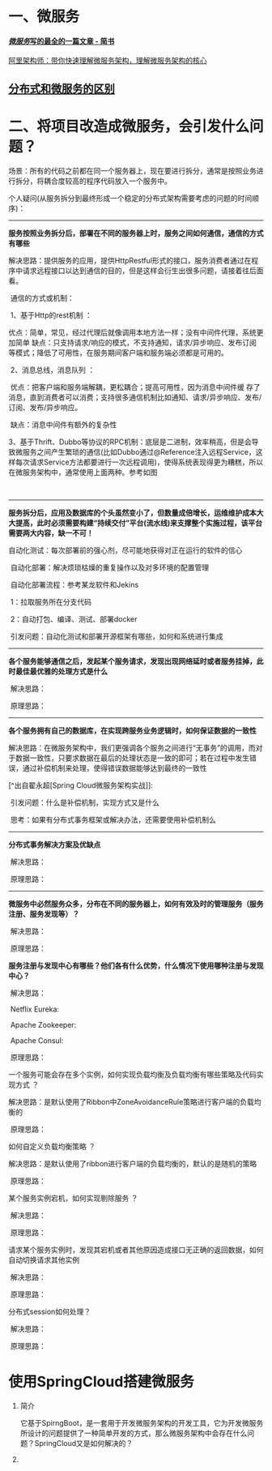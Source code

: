 # 一、微服务

#### [*微服务*写的最全的一篇文章 - 简书](http://www.baidu.com/link?url=DNxQCwA0WwDNb_MdhVT7Zx2va9gHM61bpsXBOPNqUO6k-cgXn9udjI55qoIhnqnM)

[阿里架构师：带你快速理解微服务架构，理解微服务架构的核心](https://www.jianshu.com/p/882a87627b36) 

## **[分布式和微服务的区别](https://www.cnblogs.com/zxyj/p/11083925.html)**

# 二、将项目改造成微服务，会引发什么问题？

​	场景：所有的代码之前都在同一个服务器上，现在要进行拆分，通常是按照业务进行拆分，将耦合度较高的程序代码放入一个服务中。



个人疑问(从服务拆分到最终形成一个稳定的分布式架构需要考虑的问题的时间顺序)：

---

**服务按照业务拆分后，部署在不同的服务器上时，服务之间如何通信，通信的方式有哪些**

​        解决思路：提供服务的应用，提供HttpRestful形式的接口，服务消费者通过在程序中请求远程接口以达到通信的目的，但是这样会衍生出很多问题，请接着往后面看。

​	通信的方式或机制：

​		1、基于Http的rest机制 ：

​			优点：简单，常见，经过代理后就像调用本地方法一样；没有中间件代理，系统更加简单
            缺点：只支持请求/响应的模式，不支持通知，请求/异步响应、发布订阅等模式；降低了可用性，在服务期间客户端和服务端必须都是可用的。

​		2、消息总线，消息队列  ：

​			优点：把客户端和服务端解耦，更松耦合；提高可用性，因为消息中间件缓								              		存了消息，直到消费者可以消费；支持很多通信机制比如通知、请求/异步响应、发布/订阅、发布/异步响应。

​			缺点：消息中间件有额外的复杂性

​		3、基于Thrift、Dubbo等协议的RPC机制：底层是二进制，效率稍高，但是会导致微服务之间产生繁琐的通信(比如Dubbo通过@Reference注入远程Service，这样每次请求Service方法都要进行一次远程调用)，使得系统表现得更为糟糕，所以在微服务架构中，通常使用上面两种。参考如图

​	

---

**服务拆分后，应用及数据库的个头虽然变小了，但数量成倍增长，运维维护成本大大提高，此时必须需要构建“持续交付”平台(流水线)来支撑整个实施过程，该平台需要两大内容，缺一不可！**

​        自动化测试：每次部署前的强心剂，尽可能地获得对正在运行的软件的信心

​	自动化部署：解决烦琐枯燥的重复操作以及对多环境的配置管理

​		自动化部署流程：参考某龙软件和Jekins 

​		1：拉取服务所在分支代码

​		2：自动打包、编译、测试、部署docker



​	引发问题：自动化测试和部署开源框架有哪些，如何和系统进行集成



---

**各个服务能够通信之后，发起某个服务请求，发现出现网络延时或者服务挂掉，此时最佳最优雅的处理方式是什么**

​        解决思路：

​	原理思路：



---

**各个服务拥有自己的数据库，在实现跨服务业务逻辑时，如何保证数据的一致性**

​        解决思路：在微服务架构中，我们更强调各个服务之间进行“无事务”的调用，而对于数据一致性，只要求数据在最后的处理状态是一致的即可；若在过程中发生错误，通过补偿机制来处理，使得错误数据能够达到最终的一致性

[^出自翟永超[Spring Cloud微服务架构实战\]]: 

​	引发问题：什么是补偿机制，实现方式又是什么

​	思考：如果有分布式事务框架或解决办法，还需要使用补偿机制么



---

**分布式事务解决方案及优缺点**

​        解决思路：

​	原理思路：



---

**微服务中必然服务众多，分布在不同的服务器上，如何有效及时的管理服务（服务注册、服务发现等）？**

​        解决思路：

​	原理思路：

**服务注册与发现中心有哪些？他们各有什么优势，什么情况下使用哪种注册与发现中心？**

​        解决思路：

​		Netflix Eureka: 

​		Apache Zookeeper:

​		Apache Consul:

​	原理思路：

一个服务可能会存在多个实例，如何实现负载均衡及负载均衡有哪些策略及代码实现方式 ？

​	解决思路：是默认使用了Ribbon中ZoneAvoidanceRule策略进行客户端的负载均衡的

​	原理思路：

如何自定义负载均衡策略 ？

​	解决思路：是默认使用了ribbon进行客户端的负载均衡的，默认的是随机的策略

​	原理思路：

某个服务实例宕机，如何实现剔除服务 ？

​	解决思路：

​	原理思路：

请求某个服务实例时，发现其宕机或者其他原因造成接口无正确的返回数据，如何自动切换请求其他实例 

​	解决思路：

​	原理思路：

分布式session如何处理？

​	解决思路：

​	原理思路：

# 使用SpringCloud搭建微服务

1. 简介

   ​	它基于SpirngBoot，是一套用于开发微服务架构的开发工具，它为开发微服务所设计的问题提供了一种简单开发的方式，那么微服务架构中会存在什么问题？SpringCloud又是如何解决的？

   

   

2. 
